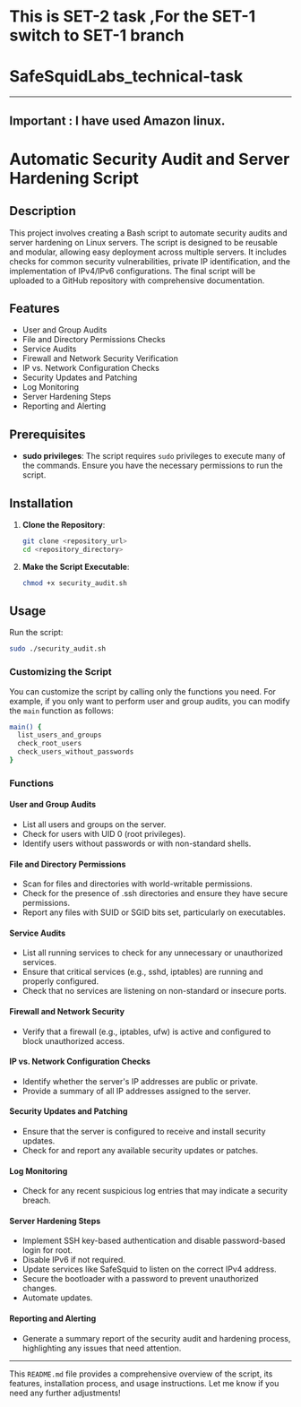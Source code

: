 # This is SET-2 task ,For the SET-1 switch to SET-1 branch
# SafeSquidLabs_technical-task

---
## Important : I have used Amazon linux.
# Automatic Security Audit and Server Hardening Script


## Description

This project involves creating a Bash script to automate security audits and server hardening on Linux servers. The script is designed to be reusable and modular, allowing easy deployment across multiple servers. It includes checks for common security vulnerabilities, private IP identification, and the implementation of IPv4/IPv6 configurations. The final script will be uploaded to a GitHub repository with comprehensive documentation.

## Features

- User and Group Audits
- File and Directory Permissions Checks
- Service Audits
- Firewall and Network Security Verification
- IP vs. Network Configuration Checks
- Security Updates and Patching
- Log Monitoring
- Server Hardening Steps
- Reporting and Alerting

## Prerequisites

- **sudo privileges**: The script requires `sudo` privileges to execute many of the commands. Ensure you have the necessary permissions to run the script.

## Installation

1. **Clone the Repository**:
   ```bash
   git clone <repository_url>
   cd <repository_directory>
   ```

2. **Make the Script Executable**:
   ```bash
   chmod +x security_audit.sh
   ```

## Usage

Run the script:
```bash
sudo ./security_audit.sh
```

### Customizing the Script

You can customize the script by calling only the functions you need. For example, if you only want to perform user and group audits, you can modify the `main` function as follows:

```bash
main() {
  list_users_and_groups
  check_root_users
  check_users_without_passwords
}
```

### Functions

#### User and Group Audits

- List all users and groups on the server.
- Check for users with UID 0 (root privileges).
- Identify users without passwords or with non-standard shells.

#### File and Directory Permissions

- Scan for files and directories with world-writable permissions.
- Check for the presence of .ssh directories and ensure they have secure permissions.
- Report any files with SUID or SGID bits set, particularly on executables.

#### Service Audits

- List all running services to check for any unnecessary or unauthorized services.
- Ensure that critical services (e.g., sshd, iptables) are running and properly configured.
- Check that no services are listening on non-standard or insecure ports.

#### Firewall and Network Security

- Verify that a firewall (e.g., iptables, ufw) is active and configured to block unauthorized access.

#### IP vs. Network Configuration Checks

- Identify whether the server's IP addresses are public or private.
- Provide a summary of all IP addresses assigned to the server.

#### Security Updates and Patching

- Ensure that the server is configured to receive and install security updates.
- Check for and report any available security updates or patches.

#### Log Monitoring

- Check for any recent suspicious log entries that may indicate a security breach.

#### Server Hardening Steps

- Implement SSH key-based authentication and disable password-based login for root.
- Disable IPv6 if not required.
- Update services like SafeSquid to listen on the correct IPv4 address.
- Secure the bootloader with a password to prevent unauthorized changes.
- Automate updates.

#### Reporting and Alerting

- Generate a summary report of the security audit and hardening process, highlighting any issues that need attention.

---

This `README.md` file provides a comprehensive overview of the script, its features, installation process, and usage instructions. Let me know if you need any further adjustments!
